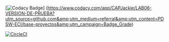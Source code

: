[![Codacy Badge](https://api.codacy.com/project/badge/Grade/c42353620eed40daaf4102f82214411e)]
(https://www.codacy.com/app/CAPJackie/LAB06-VERSION-DE-PRUEBA?utm_source=github.com&amp;utm_medium=referral&amp;utm_content=PDSW-ECI/base-proyectos&amp;utm_campaign=Badge_Grade)

[![CircleCI](https://circleci.com/gh/PDSW-ECI/base-proyectos.svg?style=svg)](https://circleci.com/gh/CAPJackie/LAB06-VERSION-DE-PRUEBA)
